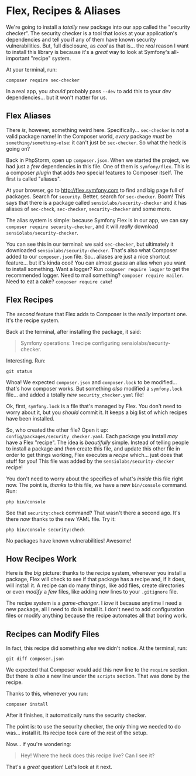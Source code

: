 # Flex, Recipes & Aliases

We're going to install a *totally* new package into our app called the
"security checker". The security checker is a tool that looks at your
application's dependencies and tell you if any of them have known security
vulnerabilities. But, full disclosure, as *cool* as that is... the *real*
reason I want to install this library is because it's a *great* way to look at
Symfony's all-important "recipe" system.

At your terminal, run:

```terminal
composer require sec-checker
```

In a real app, you *should* probably pass `--dev` to add this to your *dev*
dependencies... but it won't matter for us.

## Flex Aliases

There *is*, however, something weird here. Specifically... `sec-checker`
is *not* a valid package name! In the Composer world, *every* package *must* be
`something/something-else`: it can't just be `sec-checker`. So what the heck
is going on?

Back in PhpStorm, open up `composer.json`. When we started the project, we
had just a *few* dependencies in this file. One of them is `symfony/flex`.
This is a composer *plugin* that adds *two* special features to Composer itself.
The first is called "aliases".

At your browser, go to http://flex.symfony.com to find and big page full of packages.
Search for `security`. Better, search for `sec-checker`. Boom! This says that there
is a package called `sensiolabs/security-checker` and it has aliases of
`sec-check`, `sec-checker`, `security-checker` and some more.

The alias system is simple: because Symfony Flex is in our app, we can say
`composer require security-checker`, and it will *really* download
`sensiolabs/security-checker`.

You can see this in our terminal: we said `sec-checker`, but ultimately it
downloaded `sensiolabs/security-checker`. That's also what Composer added to our
`composer.json` file. So... aliases are just a nice shortcut feature... but
it's kinda cool! You can almost *guess* an alias when you want to install something.
Want a logger? Run `composer require logger` to get the recommended logger.
Need to mail something? `composer require mailer`. Need to eat a cake?
`composer require cake`!

## Flex Recipes

The *second* feature that Flex adds to Composer is the *really* important one.
It's the recipe system.

Back at the terminal, after installing the package, it said:

> Symfony operations: 1 recipe
> configuring sensiolabs/security-checker.

Interesting. Run:

```terminal
git status
```

Whoa! We expected `composer.json` and `composer.lock` to be modified... that's
how composer works. But something *also* modified a `symfony.lock` file... and
added a totally *new* `security_checker.yaml` file!

Ok, first, `symfony.lock` is a file that's managed by Flex. You don't need to
worry about it, but you *should* commit it. It keeps a big list of which recipes
have been installed.

So, who created the other file? Open it up: `config/packages/security_checker.yaml`.
Each package you install *may* have a Flex "recipe". The idea is *beautifully*
simple. Instead of telling people to install a package and *then* create this file,
and update this other file in order to get things working, Flex executes a
*recipe* which... just does that stuff for you! This file was added by the
`sensiolabs/security-checker` recipe!

You don't need to worry about the specifics of what's *inside* this file right
now. The point is, *thanks* to this file, we have a new `bin/console` command.
Run:

```terminal
php bin/console
```

See that `security:check` command? That wasn't there a second ago. It's there
*now* thanks to the new YAML file. Try it:

```terminal
php bin/console security:check
```

No packages have known vulnerabilities! Awesome!

## How Recipes Work

Here is the *big* picture: thanks to the recipe system, whenever you install a
package, Flex will check to see if that package has a recipe and, if it does,
will install it. A recipe can do many things, like add files, create directories
or even *modify* a *few* files, like adding new lines to your `.gitignore` file.

The recipe system is a *game-changer*. I *love* it because anytime I need a
new package, all I need to do is install it. I don't need to add configuration
files or modify anything because the recipe automates all that boring work.

## Recipes can Modify Files

In fact, this recipe did something *else* we didn't notice. At the terminal, run:

```terminal
git diff composer.json
```

We expected that Composer would add this new line to the `require` section. But
there is *also* a new line under the `scripts` section. That was done by the
recipe.

Thanks to this, whenever you run:

```terminal
composer install
```

After it finishes, it automatically runs the security checker.

The point is: to use the security checker, the *only* thing we needed to do was...
install it. Its recipe took care of the rest of the setup.

Now... if you're wondering:

> Hey! Where the heck does this recipe live? Can I see it?

That's a *great* question! Let's look at it next.
